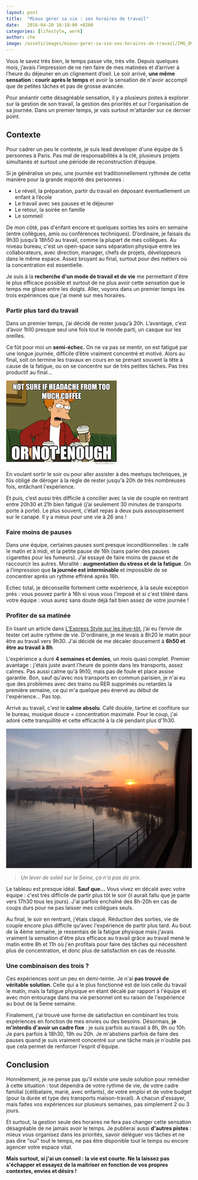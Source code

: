 ```yaml
---
layout: post
title:  "Mieux gérer sa vie : ses horaires de travail"
date:   2016-04-20 10:10:00 +0200
categories: [lifestyle, work]
author: che
image: /assets/images/mieux-gerer-sa-vie-ses-horaires-de-travail/IMG_0985.JPG
---
```


Vous le savez très bien, le temps passe vite, très vite. Depuis quelques mois, j’avais l’impression de ne rien faire de mes matinées et d’arriver à l’heure du déjeuner en un clignement d’oeil. Le soir arrivé, **une même sensation : courir après le temps** et avoir la sensation de n'avoir accompli que de petites tâches et pas de grosse avancée.

Pour anéantir cette désagréable sensation, il y a plusieurs pistes à explorer sur la gestion de son travail, la gestion des priorités et sur l'organisation de sa journée. Dans un premier temps, je vais surtout m'attarder sur ce dernier point.

## Contexte

Pour cadrer un peu le contexte, je suis lead developer d'une équipe de 5 personnes à Paris. Pas mal de responsabilités à la clé, plusieurs projets simultanés et surtout une période de reconstruction d'équipe.

Si je généralise un peu, une journée est traditionnellement rythmée de cette manière pour la grande majorité des personnes :

* Le réveil, la préparation, partir du travail en déposant éventuellement un enfant à l’école
* Le travail avec ses pauses et le déjeuner
* Le retour, la soirée en famille
* Le sommeil

De mon côté, pas d'enfant encore et quelques sorties les soirs en semaine (entre collègues, amis ou conférences techniques). D’ordinaire, je faisais du 9h30 jusqu’à 18h50 au travail, comme la plupart de mes collègues. Au niveau bureau, c'est un open-space sans séparation physique entre les collaborateurs, avec direction, manager, chefs de projets, développeurs dans le même espace. Assez bruyant au final, surtout pour des métiers où la concentration est essentielle.

Je suis à la **recherche d'un mode de travail et de vie** me permettant d'être le plus efficace possible et surtout de ne plus avoir cette sensation que le temps me glisse entre les doigts. Aller, voyons dans un premier temps les trois expériences que j'ai mené sur mes horaires.

### Partir plus tard du travail

Dans un premier temps, j’ai décidé de rester jusqu’à 20h.
L’avantage, c’est d’avoir 1h10 presque seul une fois tout le monde parti, un casque sur les oreilles.

Ce fût pour moi un **semi-échec.** On ne va pas se mentir, on est fatigué par une longue journée, difficile d’être vraiment concentré et motivé. Alors au final, soit on termine les travaux en cours en se prenant souvent la tête à cause de la fatigue, ou on se concentre sur de très petites tâches. Pas très productif au final...

![](/assets/images/mieux-gerer-sa-vie-ses-horaires-de-travail/not-sure-if-headache-from-too-much-coffee.jpg)

En voulant sortir le soir ou pour aller assister à des meetups techniques, je fûs obligé de déroger à la règle de rester jusqu'à 20h de très nombreuses fois, entâchant l'expérience.

Et puis, c’est aussi très difficile à concilier avec la vie de couple en rentrant entre 20h30 et 21h bien fatigué (j’ai seulement 30 minutes de transports porte à porte). Le plus souvent, c’était repas à deux puis assoupissement sur le canapé. Il y a mieux pour une vie à 26 ans !

### Faire moins de pauses

Dans une équipe, certaines pauses sont presque inconditionnelles : le café le matin et à midi, et la petite pause de 16h (sans parler des pauses cigarettes pour les fumeurs).
J’ai essayé de faire moins de pause et de raccourcir les autres. Moralité : **augmentation du stress et de la fatigue**. On a l’impression que **la journée est interminable** et impossible de se concentrer après un rythme effréné après 16h.

Echec total, je déconseille fortement cette expérience, à la seule exception près : vous pouvez partir à 16h si vous vous l'imposé et si c'est tôléré dans votre équipe : vous aurez sans doute déjà fait bien assez de votre journée !

### Profiter de sa matinée
En lisant un article dans [L’Express Style sur les lève-tôt](http://www.lexpress.fr/styles/forme/je-me-leve-aux-aurores-chaque-matin-et-je-me-sens-bien-mieux-comme-ca_1755321.html), j’ai eu l’envie de tester cet autre rythme de vie.
D'ordinaire, je me levais à 8h20 le matin pour être au travail vers 9h30. J'ai décidé de me décaler doucement à **6h50 et être au travail à 8h**.

L'expérience a duré **4 semaines et demies**, un mois quasi complet. Premier avantage : j'étais juste avant l'heure de pointe dans les transports, assez calmes. Pas aussi calme qu'à 9h10, mais pas de foule et place assise garantie. Bon, sauf qu'avec nos transports en commun parisien, je n'ai eu que des problèmes avec des trains ou RER supprimés ou retardés la première semaine, ce qui m'a quelque peu énervé au début de l'expérience… Pas top.

Arrivé au travail, c'est le **calme absolu**. Café double, tartine et confiture sur le bureau, musique douce = concentration maximale. Pour le coup, j'ai adoré cette tranquillité et cette efficacité à la clé pendant plus d'1h30.

![Un lever de soleil sur la Seine, ça n'a pas de prix](/assets/images/mieux-gerer-sa-vie-ses-horaires-de-travail/IMG_0977.JPG)

> *Un lever de soleil sur la Seine, ça n'a pas de prix.*

Le tableau est presque idéal. **Sauf que…** Vous vivez en décalé avec votre équipe : c'est très difficile de partir plus tôt le soir (il aurait fallu que je parte vers 17h30 tous les jours). J'ai parfois enchaîné des 8h-20h en cas de coups durs pour ne pas laisser mes collègues seuls.

Au final, le soir en rentrant, j'étais claqué. Réduction des sorties, vie de couple encore plus difficile qu'avec l'expérience de partir plus tard. Au bout de la 4ème semaine, je ressentais de la fatigue physique mais j'avais vraiment la sensation d'être plus efficace au travail grâce au travail mené le matin entre 8h et 11h où j'en profitais pour faire des tâches qui nécessitent plus de concentration, et donc plus de satisfaction en cas de réussite.

### Une combinaison des trois ?

Ces expériences sont un peu en demi-teinte. Je n'ai **pas trouvé de véritable solution**. Celle qui a le plus fonctionné est de loin celle du travail le matin, mais la fatigue physique en étant décalé par rapport à l'équipe et avec mon entourage dans ma vie personnel ont eu raison de l'expérience au bout de la 5eme semaine.

Finalement, j'ai trouvé une forme de satisfaction en combinant les trois expériences en fonction de mes envies ou des besoins.
Désormais, **je m'interdis d'avoir un cadre fixe** : je suis parfois au travail à 8h, 9h ou 10h. Je pars parfois à 18h30, 19h ou 20h. Je m'abstiens parfois de faire des pauses quand je suis vraiment concentré sur une tâche mais je n'oublie pas que cela permet de renforcer l'esprit d'équipe.

## Conclusion

Honnêtement, je ne pense pas qu’il existe une seule solution pour remédier à cette situation : tout dépendra de votre rythme de vie, de votre cadre familial (célibataire, marié, avec enfants), de votre emploi et de votre budget (pour la durée et type des transports maison-travail). A chacun d'essayer, mais faites vos expériences sur plusieurs semaines, pas simplement 2 ou 3 jours.

Et surtout, la gestion seule des horaires ne fera pas changer cette sensation désagréable de ne jamais avoir le temps. Je publierai aussi **d'autres pistes** : mieux vous organisez dans les priorités, savoir déléguer vos tâches et ne pas dire "oui" tout le temps, ne pas être disponible tout le temps ou encore agencer votre espace vital.

**Mais surtout, si j'ai un conseil : la vie est courte. Ne la laissez pas s'échapper et essayez de la maitriser en fonction de vos propres contextes, envies et désirs !**
